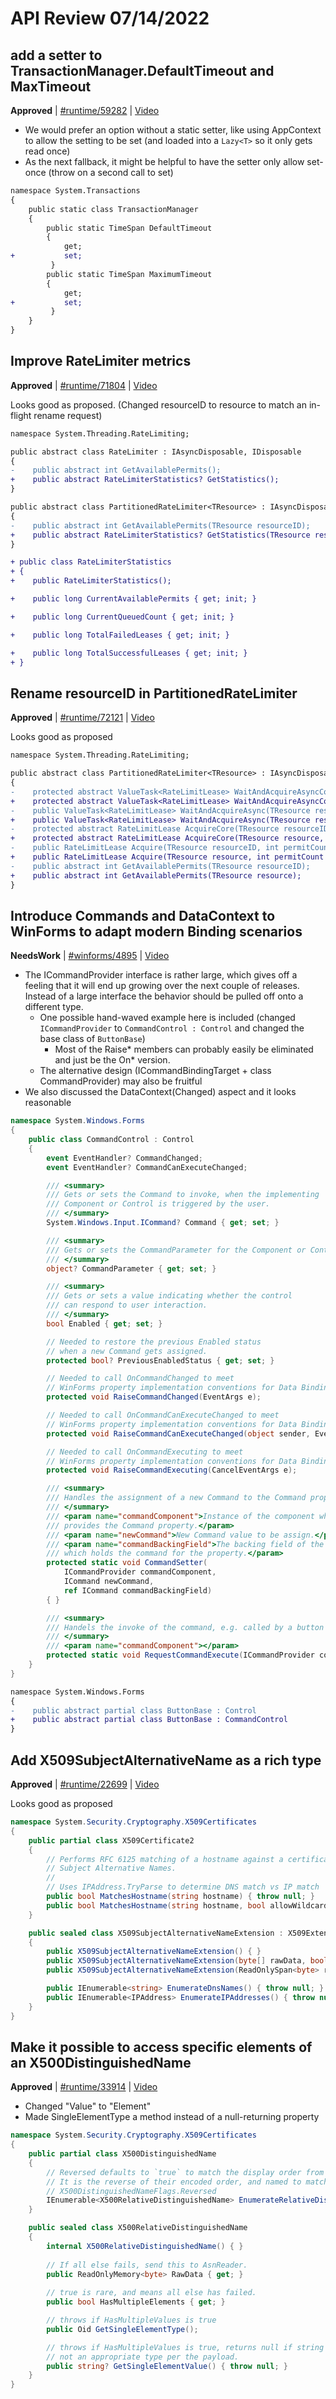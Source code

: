 # API Review 07/14/2022

## add a setter to TransactionManager.DefaultTimeout and MaxTimeout

**Approved** | [#runtime/59282](https://github.com/dotnet/runtime/issues/59282#issuecomment-1184714971) | [Video](https://www.youtube.com/watch?v=PJh2esB0Efw&t=0h0m0s)

* We would prefer an option without a static setter, like using AppContext to allow the setting to be set (and loaded into a `Lazy<T>` so it only gets read once)
* As the next fallback, it might be helpful to have the setter only allow set-once (throw on a second call to set)

```diff
namespace System.Transactions
{
    public static class TransactionManager
    {
        public static TimeSpan DefaultTimeout 
        {
            get; 
+           set;
         } 
        public static TimeSpan MaximumTimeout 
        {
            get; 
+           set;
         } 
    }
}
```
## Improve RateLimiter metrics

**Approved** | [#runtime/71804](https://github.com/dotnet/runtime/issues/71804#issuecomment-1184731995) | [Video](https://www.youtube.com/watch?v=PJh2esB0Efw&t=0h19m51s)

Looks good as proposed. (Changed resourceID to resource to match an in-flight rename request)

```diff
namespace System.Threading.RateLimiting;

public abstract class RateLimiter : IAsyncDisposable, IDisposable
{
-    public abstract int GetAvailablePermits();
+    public abstract RateLimiterStatistics? GetStatistics();
}

public abstract class PartitionedRateLimiter<TResource> : IAsyncDisposable, IDisposable
{
-    public abstract int GetAvailablePermits(TResource resourceID);
+    public abstract RateLimiterStatistics? GetStatistics(TResource resource);
}

+ public class RateLimiterStatistics
+ {
+    public RateLimiterStatistics();

+    public long CurrentAvailablePermits { get; init; }

+    public long CurrentQueuedCount { get; init; }

+    public long TotalFailedLeases { get; init; }

+    public long TotalSuccessfulLeases { get; init; }
+ }
```
## Rename resourceID in PartitionedRateLimiter

**Approved** | [#runtime/72121](https://github.com/dotnet/runtime/issues/72121#issuecomment-1184732824) | [Video](https://www.youtube.com/watch?v=PJh2esB0Efw&t=0h39m33s)

Looks good as proposed

```diff
namespace System.Threading.RateLimiting;

public abstract class PartitionedRateLimiter<TResource> : IAsyncDisposable, IDisposable
{
-    protected abstract ValueTask<RateLimitLease> WaitAndAcquireAsyncCore(TResource resourceID, int permitCount, CancellationToken cancellationToken);
+    protected abstract ValueTask<RateLimitLease> WaitAndAcquireAsyncCore(TResource resource, int permitCount, CancellationToken cancellationToken);
-    public ValueTask<RateLimitLease> WaitAndAcquireAsync(TResource resourceID, int permitCount = 1, CancellationToken cancellationToken = default);
+    public ValueTask<RateLimitLease> WaitAndAcquireAsync(TResource resource, int permitCount = 1, CancellationToken cancellationToken = default);
-    protected abstract RateLimitLease AcquireCore(TResource resourceID, int permitCount);
+    protected abstract RateLimitLease AcquireCore(TResource resource, int permitCount);
-    public RateLimitLease Acquire(TResource resourceID, int permitCount = 1);
+    public RateLimitLease Acquire(TResource resource, int permitCount = 1);
-    public abstract int GetAvailablePermits(TResource resourceID);
+    public abstract int GetAvailablePermits(TResource resource);
}
```
## Introduce Commands and DataContext to WinForms to adapt modern Binding scenarios

**NeedsWork** | [#winforms/4895](https://github.com/dotnet/winforms/issues/4895#issuecomment-1184777610) | [Video](https://www.youtube.com/watch?v=PJh2esB0Efw&t=0h40m42s)

* The ICommandProvider interface is rather large, which gives off a feeling that it will end up growing over the next couple of releases.  Instead of a large interface the behavior should be pulled off onto a different type.
  * One possible hand-waved example here is included (changed `ICommandProvider` to `CommandControl : Control` and changed the base class of `ButtonBase`)
    * Most of the Raise* members can probably easily be eliminated and just be the On* version.
  * The alternative design (ICommandBindingTarget + class CommandProvider) may also be fruitful
* We also discussed the DataContext(Changed) aspect and it looks reasonable

```C#
namespace System.Windows.Forms
{
    public class CommandControl : Control
    {
        event EventHandler? CommandChanged;
        event EventHandler? CommandCanExecuteChanged;

        /// <summary>
        /// Gets or sets the Command to invoke, when the implementing 
        /// Component or Control is triggered by the user.
        /// </summary>
        System.Windows.Input.ICommand? Command { get; set; }

        /// <summary>
        /// Gets or sets the CommandParameter for the Component or Control.
        /// </summary>
        object? CommandParameter { get; set; }

        /// <summary>
        /// Gets or sets a value indicating whether the control 
        /// can respond to user interaction.
        /// </summary>
        bool Enabled { get; set; }

        // Needed to restore the previous Enabled status
        // when a new Command gets assigned.
        protected bool? PreviousEnabledStatus { get; set; }

        // Needed to call OnCommandChanged to meet
        // WinForms property implementation conventions for Data Binding.
        protected void RaiseCommandChanged(EventArgs e);

        // Needed to call OnCommandCanExecuteChanged to meet
        // WinForms property implementation conventions for Data Binding.
        protected void RaiseCommandCanExecuteChanged(object sender, EventArgs e);

        // Needed to call OnCommandExecuting to meet
        // WinForms property implementation conventions for Data Binding.
        protected void RaiseCommandExecuting(CancelEventArgs e);

        /// <summary>
        /// Handles the assignment of a new Command to the Command property.
        /// </summary>
        /// <param name="commandComponent">Instance of the component which 
        /// provides the Command property.</param>
        /// <param name="newCommand">New Command value to be assign.</param>
        /// <param name="commandBackingField">The backing field of the component 
        /// which holds the command for the property.</param>
        protected static void CommandSetter(
            ICommandProvider commandComponent,
            ICommand newCommand,
            ref ICommand commandBackingField)
        { }

        /// <summary>
        /// Handels the invoke of the command, e.g. called by a button's click event.
        /// </summary>
        /// <param name="commandComponent"></param>
        protected static void RequestCommandExecute(ICommandProvider commandComponent) { }
    }
}
```

```diff
namespace System.Windows.Forms
{
-    public abstract partial class ButtonBase : Control
+    public abstract partial class ButtonBase : CommandControl
}
```
## Add X509SubjectAlternativeName as a rich type

**Approved** | [#runtime/22699](https://github.com/dotnet/runtime/issues/22699#issuecomment-1184787969) | [Video](https://www.youtube.com/watch?v=PJh2esB0Efw&t=1h32m31s)

Looks good as proposed

```C#
namespace System.Security.Cryptography.X509Certificates
{
    public partial class X509Certificate2
    {
        // Performs RFC 6125 matching of a hostname against a certificate and the
        // Subject Alternative Names.
        //
        // Uses IPAddress.TryParse to determine DNS match vs IP match
        public bool MatchesHostname(string hostname) { throw null; }
        public bool MatchesHostname(string hostname, bool allowWildcards = true, bool allowCommonName = true) { throw null; }
    }

    public sealed class X509SubjectAlternativeNameExtension : X509Extension
    {
        public X509SubjectAlternativeNameExtension() { }
        public X509SubjectAlternativeNameExtension(byte[] rawData, bool critical = false) { }
        public X509SubjectAlternativeNameExtension(ReadOnlySpan<byte> rawData, bool critical = false) { }

        public IEnumerable<string> EnumerateDnsNames() { throw null; }
        public IEnumerable<IPAddress> EnumerateIPAddresses() { throw null; }
    }
}
```
## Make it possible to access specific elements of an X500DistinguishedName

**Approved** | [#runtime/33914](https://github.com/dotnet/runtime/issues/33914#issuecomment-1184800563) | [Video](https://www.youtube.com/watch?v=PJh2esB0Efw&t=1h45m16s)

* Changed "Value" to "Element"
* Made SingleElementType a method instead of a null-returning property

```C#
namespace System.Security.Cryptography.X509Certificates
{
    public partial class X500DistinguishedName
    {
        // Reversed defaults to `true` to match the display order from the Name property.
        // It is the reverse of their encoded order, and named to match
        // X500DistinguishedNameFlags.Reversed
        IEnumerable<X500RelativeDistinguishedName> EnumerateRelativeDistinguishedNames(bool reversed = true);
    }

    public sealed class X500RelativeDistinguishedName
    {
        internal X500RelativeDistinguishedName() { }
        
        // If all else fails, send this to AsnReader.
        public ReadOnlyMemory<byte> RawData { get; }
        
        // true is rare, and means all else has failed.
        public bool HasMultipleElements { get; }

        // throws if HasMultipleValues is true
        public Oid GetSingleElementType();

        // throws if HasMultipleValues is true, returns null if string is
        // not an appropriate type per the payload.
        public string? GetSingleElementValue() { throw null; }
    }
}
```
